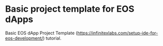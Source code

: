 # Basic project template for EOS dApps

Basic EOS dApp Project Template
(https://infinitexlabs.com/setup-ide-for-eos-development/) tutorial. 
